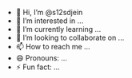 - 👋 Hi, I’m @s12sdjein
- 👀 I’m interested in ...
- 🌱 I’m currently learning ...
- 💞️ I’m looking to collaborate on ...
- 📫 How to reach me ...
- 😄 Pronouns: ...
- ⚡ Fun fact: ...

<!---
s12sdjein/s12sdjein is a ✨ special ✨ repository because its `README.md` (this file) appears on your GitHub profile.
You can click the Preview link to take a look at your changes.
--->
